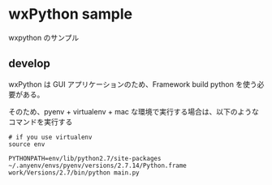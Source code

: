 # wxPython sample

wxpython のサンプル

## develop

wxPython は GUI アプリケーションのため、Framework build python を使う必要がある。

そのため、pyenv + virtualenv + mac な環境で実行する場合は、以下のようなコマンドを実行する

```
# if you use virtualenv 
source env

PYTHONPATH=env/lib/python2.7/site-packages ~/.anyenv/envs/pyenv/versions/2.7.14/Python.frame
work/Versions/2.7/bin/python main.py
```
